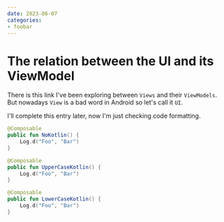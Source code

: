```yaml
---
date: 2023-06-07
categories:
- foobar
---
```


# The relation between the UI and its ViewModel

There is this link I've been exploring between `Views` and their `ViewModels`.
But nowadays `View` is a bad word in Android so let's call it `UI`.

I'll complete this entry later, now I'm just checking code formatting.

```kotlin
@Composable
public fun NoKotlin() {
    Log.d("Foo", "Bar")
}
```

```Kotlin
@Composable
public fun UpperCaseKotlin() {
    Log.d("Foo", "Bar")
}
```

```kotlin
@Composable
public fun LowerCaseKotlin() {
    Log.d("Foo", "Bar")
}
```